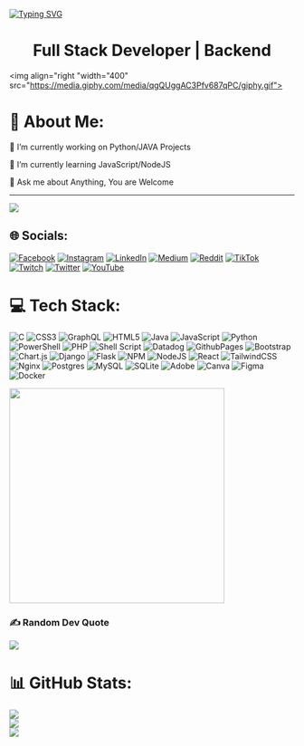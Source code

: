 <a href="https://git.io/typing-svg"><img src="https://readme-typing-svg.herokuapp.com?font=Fira+Code&size=30&pause=1000&width=435&lines=Welcome+to+My+Profile+%F0%9F%A4%A0;Have+A+Great+Day+%F0%9F%A4%8D" alt="Typing SVG" /></a>
<h1 align="center">Full Stack Developer | Backend</h1>

<img align="right "width="400" src="https://media.giphy.com/media/qgQUggAC3Pfv687qPC/giphy.gif">
  
  # 💫 About Me:

  🔭 I’m currently working on Python/JAVA Projects

  🌱 I’m currently learning JavaScript/NodeJS

  💬 Ask me about Anything, You are Welcome

---

[![](https://visitcount.itsvg.in/api?id=glackyy&icon=4&color=11)](https://visitcount.itsvg.in)

## 🌐 Socials:
[![Facebook](https://img.shields.io/badge/Facebook-%231877F2.svg?logo=Facebook&logoColor=white)](https://facebook.com/B.SaiyajiN) [![Instagram](https://img.shields.io/badge/Instagram-%23E4405F.svg?logo=Instagram&logoColor=white)](https://instagram.com/saiyajinb98) [![LinkedIn](https://img.shields.io/badge/LinkedIn-%230077B5.svg?logo=linkedin&logoColor=white)](https://linkedin.com/in/OthmaneBoubecheur) [![Medium](https://img.shields.io/badge/Medium-12100E?logo=medium&logoColor=white)](https://medium.com/@othmanesticky) [![Reddit](https://img.shields.io/badge/Reddit-%23FF4500.svg?logo=Reddit&logoColor=white)](https://reddit.com/user/glackyy) [![TikTok](https://img.shields.io/badge/TikTok-%23000000.svg?logo=TikTok&logoColor=white)](https://tiktok.com/@glackybeatz) [![Twitch](https://img.shields.io/badge/Twitch-%239146FF.svg?logo=Twitch&logoColor=white)](https://twitch.tv/glackybeatz) [![Twitter](https://img.shields.io/badge/Twitter-%231DA1F2.svg?logo=Twitter&logoColor=white)](https://twitter.com/glackybeatz) [![YouTube](https://img.shields.io/badge/YouTube-%23FF0000.svg?logo=YouTube&logoColor=white)](https://youtube.com/@glackybeatz) 

# 💻 Tech Stack:
![C](https://img.shields.io/badge/c-%2300599C.svg?style=for-the-badge&logo=c&logoColor=white) ![CSS3](https://img.shields.io/badge/css3-%231572B6.svg?style=for-the-badge&logo=css3&logoColor=white) ![GraphQL](https://img.shields.io/badge/-GraphQL-E10098?style=for-the-badge&logo=graphql&logoColor=white) ![HTML5](https://img.shields.io/badge/html5-%23E34F26.svg?style=for-the-badge&logo=html5&logoColor=white) ![Java](https://img.shields.io/badge/java-%23ED8B00.svg?style=for-the-badge&logo=openjdk&logoColor=white) ![JavaScript](https://img.shields.io/badge/javascript-%23323330.svg?style=for-the-badge&logo=javascript&logoColor=%23F7DF1E) ![Python](https://img.shields.io/badge/python-3670A0?style=for-the-badge&logo=python&logoColor=ffdd54) ![PowerShell](https://img.shields.io/badge/PowerShell-%235391FE.svg?style=for-the-badge&logo=powershell&logoColor=white) ![PHP](https://img.shields.io/badge/php-%23777BB4.svg?style=for-the-badge&logo=php&logoColor=white) ![Shell Script](https://img.shields.io/badge/shell_script-%23121011.svg?style=for-the-badge&logo=gnu-bash&logoColor=white) ![Datadog](https://img.shields.io/badge/datadog-%23632CA6.svg?style=for-the-badge&logo=datadog&logoColor=white) ![GithubPages](https://img.shields.io/badge/github%20pages-121013?style=for-the-badge&logo=github&logoColor=white) ![Bootstrap](https://img.shields.io/badge/bootstrap-%238511FA.svg?style=for-the-badge&logo=bootstrap&logoColor=white) ![Chart.js](https://img.shields.io/badge/chart.js-F5788D.svg?style=for-the-badge&logo=chart.js&logoColor=white) ![Django](https://img.shields.io/badge/django-%23092E20.svg?style=for-the-badge&logo=django&logoColor=white) ![Flask](https://img.shields.io/badge/flask-%23000.svg?style=for-the-badge&logo=flask&logoColor=white) ![NPM](https://img.shields.io/badge/NPM-%23CB3837.svg?style=for-the-badge&logo=npm&logoColor=white) ![NodeJS](https://img.shields.io/badge/node.js-6DA55F?style=for-the-badge&logo=node.js&logoColor=white) ![React](https://img.shields.io/badge/react-%2320232a.svg?style=for-the-badge&logo=react&logoColor=%2361DAFB) ![TailwindCSS](https://img.shields.io/badge/tailwindcss-%2338B2AC.svg?style=for-the-badge&logo=tailwind-css&logoColor=white) ![Nginx](https://img.shields.io/badge/nginx-%23009639.svg?style=for-the-badge&logo=nginx&logoColor=white) ![Postgres](https://img.shields.io/badge/postgres-%23316192.svg?style=for-the-badge&logo=postgresql&logoColor=white) ![MySQL](https://img.shields.io/badge/mysql-%2300000f.svg?style=for-the-badge&logo=mysql&logoColor=white) ![SQLite](https://img.shields.io/badge/sqlite-%2307405e.svg?style=for-the-badge&logo=sqlite&logoColor=white) ![Adobe](https://img.shields.io/badge/adobe-%23FF0000.svg?style=for-the-badge&logo=adobe&logoColor=white) ![Canva](https://img.shields.io/badge/Canva-%2300C4CC.svg?style=for-the-badge&logo=Canva&logoColor=white) ![Figma](https://img.shields.io/badge/figma-%23F24E1E.svg?style=for-the-badge&logo=figma&logoColor=white) ![Docker](https://img.shields.io/badge/docker-%230db7ed.svg?style=for-the-badge&logo=docker&logoColor=white)

<div id="header" align="left">
  <img src="https://media.giphy.com/media/1iNIkQBAwEkUuTpikf/giphy.gif" width="380" heigh="260"/>
</div>


### ✍️ Random Dev Quote
![](https://quotes-github-readme.vercel.app/api?type=vetical&theme=merko)

# 📊 GitHub Stats:
![](https://github-readme-stats.vercel.app/api?username=glackyy&theme=tokyonight&hide_border=false&include_all_commits=false&count_private=false)<br/>
![](https://github-readme-streak-stats.herokuapp.com/?user=glackyy&theme=tokyonight&hide_border=false)<br/>
![](https://github-readme-stats.vercel.app/api/top-langs/?username=glackyy&theme=tokyonight&hide_border=false&include_all_commits=false&count_private=false&layout=compact)

